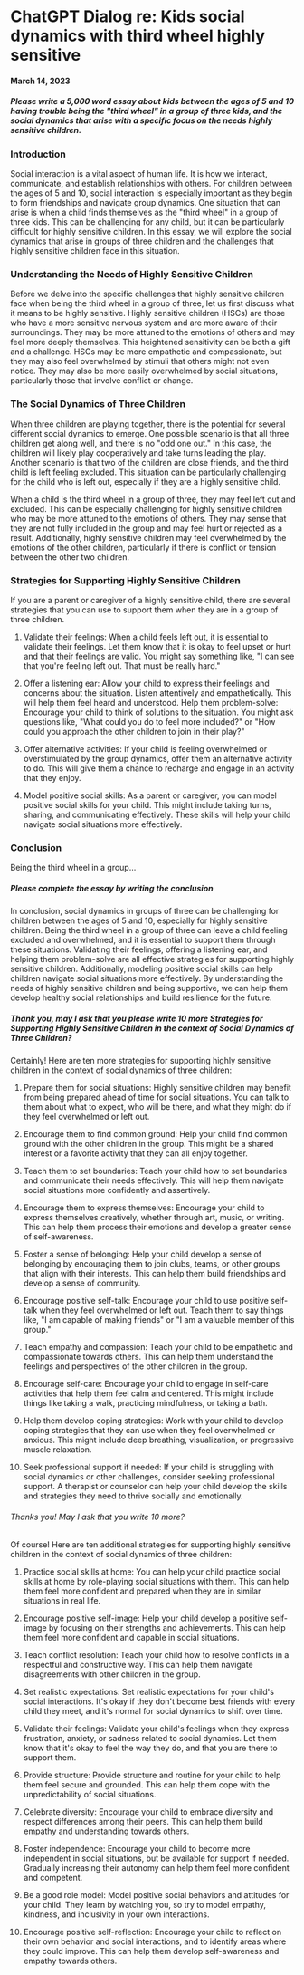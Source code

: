 # ChatGPT Dialog re: Kids social dynamics with third wheel highly sensitive
#### March 14, 2023

##### Please write a 5,000 word essay about kids between the ages of 5 and 10 having trouble being the "third wheel" in a group of three kids, and the social dynamics that arise with a specific focus on the needs highly sensitive children.

### Introduction

Social interaction is a vital aspect of human life. It is how we interact, communicate, and establish relationships with others. For children between the ages of 5 and 10, social interaction is especially important as they begin to form friendships and navigate group dynamics. One situation that can arise is when a child finds themselves as the "third wheel" in a group of three kids. This can be challenging for any child, but it can be particularly difficult for highly sensitive children. In this essay, we will explore the social dynamics that arise in groups of three children and the challenges that highly sensitive children face in this situation.

### Understanding the Needs of Highly Sensitive Children

Before we delve into the specific challenges that highly sensitive children face when being the third wheel in a group of three, let us first discuss what it means to be highly sensitive. Highly sensitive children (HSCs) are those who have a more sensitive nervous system and are more aware of their surroundings. They may be more attuned to the emotions of others and may feel more deeply themselves. This heightened sensitivity can be both a gift and a challenge. HSCs may be more empathetic and compassionate, but they may also feel overwhelmed by stimuli that others might not even notice. They may also be more easily overwhelmed by social situations, particularly those that involve conflict or change.

### The Social Dynamics of Three Children

When three children are playing together, there is the potential for several different social dynamics to emerge. One possible scenario is that all three children get along well, and there is no "odd one out." In this case, the children will likely play cooperatively and take turns leading the play. Another scenario is that two of the children are close friends, and the third child is left feeling excluded. This situation can be particularly challenging for the child who is left out, especially if they are a highly sensitive child.

When a child is the third wheel in a group of three, they may feel left out and excluded. This can be especially challenging for highly sensitive children who may be more attuned to the emotions of others. They may sense that they are not fully included in the group and may feel hurt or rejected as a result. Additionally, highly sensitive children may feel overwhelmed by the emotions of the other children, particularly if there is conflict or tension between the other two children.

### Strategies for Supporting Highly Sensitive Children

If you are a parent or caregiver of a highly sensitive child, there are several strategies that you can use to support them when they are in a group of three children.

1. Validate their feelings: When a child feels left out, it is essential to validate their feelings. Let them know that it is okay to feel upset or hurt and that their feelings are valid. You might say something like, "I can see that you're feeling left out. That must be really hard."

2. Offer a listening ear: Allow your child to express their feelings and concerns about the situation. Listen attentively and empathetically. This will help them feel heard and understood.
Help them problem-solve: Encourage your child to think of solutions to the situation. You might ask questions like, "What could you do to feel more included?" or "How could you approach the other children to join in their play?"

3. Offer alternative activities: If your child is feeling overwhelmed or overstimulated by the group dynamics, offer them an alternative activity to do. This will give them a chance to recharge and engage in an activity that they enjoy.

4. Model positive social skills: As a parent or caregiver, you can model positive social skills for your child. This might include taking turns, sharing, and communicating effectively. These skills will help your child navigate social situations more effectively.

### Conclusion

Being the third wheel in a group...


##### Please complete the essay by writing the conclusion

In conclusion, social dynamics in groups of three can be challenging for children between the ages of 5 and 10, especially for highly sensitive children. Being the third wheel in a group of three can leave a child feeling excluded and overwhelmed, and it is essential to support them through these situations. Validating their feelings, offering a listening ear, and helping them problem-solve are all effective strategies for supporting highly sensitive children. Additionally, modeling positive social skills can help children navigate social situations more effectively. By understanding the needs of highly sensitive children and being supportive, we can help them develop healthy social relationships and build resilience for the future.

##### Thank you, may I ask that you please write 10 more Strategies for Supporting Highly Sensitive Children in the context of Social Dynamics of Three Children?

Certainly! Here are ten more strategies for supporting highly sensitive children in the context of social dynamics of three children:

1. Prepare them for social situations: Highly sensitive children may benefit from being prepared ahead of time for social situations. You can talk to them about what to expect, who will be there, and what they might do if they feel overwhelmed or left out.

2. Encourage them to find common ground: Help your child find common ground with the other children in the group. This might be a shared interest or a favorite activity that they can all enjoy together.

3. Teach them to set boundaries: Teach your child how to set boundaries and communicate their needs effectively. This will help them navigate social situations more confidently and assertively.

4. Encourage them to express themselves: Encourage your child to express themselves creatively, whether through art, music, or writing. This can help them process their emotions and develop a greater sense of self-awareness.

5. Foster a sense of belonging: Help your child develop a sense of belonging by encouraging them to join clubs, teams, or other groups that align with their interests. This can help them build friendships and develop a sense of community.

6. Encourage positive self-talk: Encourage your child to use positive self-talk when they feel overwhelmed or left out. Teach them to say things like, "I am capable of making friends" or "I am a valuable member of this group."

7. Teach empathy and compassion: Teach your child to be empathetic and compassionate towards others. This can help them understand the feelings and perspectives of the other children in the group.

8. Encourage self-care: Encourage your child to engage in self-care activities that help them feel calm and centered. This might include things like taking a walk, practicing mindfulness, or taking a bath.

9. Help them develop coping strategies: Work with your child to develop coping strategies that they can use when they feel overwhelmed or anxious. This might include deep breathing, visualization, or progressive muscle relaxation.
10. Seek professional support if needed: If your child is struggling with social dynamics or other challenges, consider seeking professional support. A therapist or counselor can help your child develop the skills and strategies they need to thrive socially and emotionally.

###### Thanks you! May I ask that you write 10 more?

Of course! Here are ten additional strategies for supporting highly sensitive children in the context of social dynamics of three children:

1. Practice social skills at home: You can help your child practice social skills at home by role-playing social situations with them. This can help them feel more confident and prepared when they are in similar situations in real life.

2. Encourage positive self-image: Help your child develop a positive self-image by focusing on their strengths and achievements. This can help them feel more confident and capable in social situations.

3. Teach conflict resolution: Teach your child how to resolve conflicts in a respectful and constructive way. This can help them navigate disagreements with other children in the group.

4. Set realistic expectations: Set realistic expectations for your child's social interactions. It's okay if they don't become best friends with every child they meet, and it's normal for social dynamics to shift over time.

5. Validate their feelings: Validate your child's feelings when they express frustration, anxiety, or sadness related to social dynamics. Let them know that it's okay to feel the way they do, and that you are there to support them.

6. Provide structure: Provide structure and routine for your child to help them feel secure and grounded. This can help them cope with the unpredictability of social situations.

7. Celebrate diversity: Encourage your child to embrace diversity and respect differences among their peers. This can help them build empathy and understanding towards others.

8. Foster independence: Encourage your child to become more independent in social situations, but be available for support if needed. Gradually increasing their autonomy can help them feel more confident and competent.

9. Be a good role model: Model positive social behaviors and attitudes for your child. They learn by watching you, so try to model empathy, kindness, and inclusivity in your own interactions.

10. Encourage positive self-reflection: Encourage your child to reflect on their own behavior and social interactions, and to identify areas where they could improve. This can help them develop self-awareness and empathy towards others.

